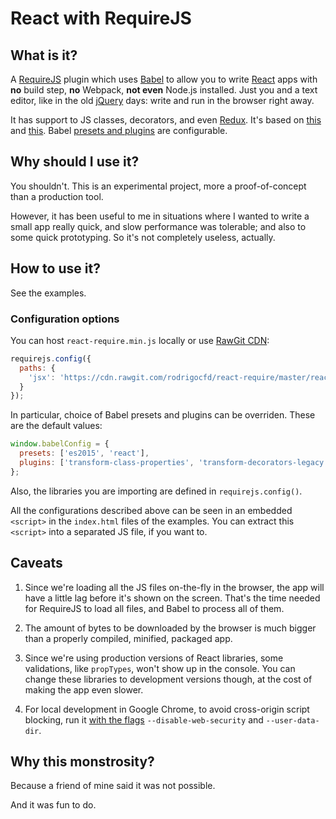 # React with RequireJS

## What is it?

A [RequireJS](http://requirejs.org/docs/plugins.html) plugin which uses [Babel](https://babeljs.io) to allow you to write [React](https://reactjs.org/) apps with **no** build step, **no** Webpack, **not even** Node.js installed. Just you and a text editor, like in the old [jQuery](http://jquery.com/) days: write and run in the browser right away.

It has support to JS classes, decorators, and even [Redux](https://github.com/reactjs/react-redux). It's based on [this](https://github.com/mikach/requirejs-babel) and [this](https://gist.github.com/kenichi-odo/9fd4c1ee114082302df3f502c3b4bac1). Babel [presets and plugins](https://babeljs.io/docs/plugins/) are configurable.

## Why should I use it?

You shouldn't. This is an experimental project, more a proof-of-concept than a production tool.

However, it has been useful to me in situations where I wanted to write a small app really quick, and slow performance was tolerable; and also to some quick prototyping. So it's not completely useless, actually.

## How to use it?

See the examples.

### Configuration options

You can host `react-require.min.js` locally or use [RawGit CDN](https://rawgit.com/):

```js
requirejs.config({
  paths: {
    'jsx': 'https://cdn.rawgit.com/rodrigocfd/react-require/master/react-require.min'
  }
});
```

In particular, choice of Babel presets and plugins can be overriden. These are the default values:

```js
window.babelConfig = {
  presets: ['es2015', 'react'],
  plugins: ['transform-class-properties', 'transform-decorators-legacy']
};
```

Also, the libraries you are importing are defined in `requirejs.config()`.

All the configurations described above can be seen in an embedded `<script>` in the `index.html` files of the examples. You can extract this `<script>` into a separated JS file, if you want to.

## Caveats

1. Since we're loading all the JS files on-the-fly in the browser, the app will have a little lag before it's shown on the screen. That's the time needed for RequireJS to load all files, and Babel to process all of them.

2. The amount of bytes to be downloaded by the browser is much bigger than a properly compiled, minified, packaged app.

3. Since we're using production versions of React libraries, some validations, like `propTypes`, won't show up in the console. You can change these libraries to development versions though, at the cost of making the app even slower.

4. For local development in Google Chrome, to avoid cross-origin script blocking, run it [with the flags](https://stackoverflow.com/a/3177718/6923555) `--disable-web-security` and `--user-data-dir`.

## Why this monstrosity?

Because a friend of mine said it was not possible.

And it was fun to do.